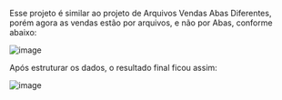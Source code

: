 
Esse projeto é similar ao projeto de Arquivos Vendas Abas Diferentes, porém agora as vendas estão por arquivos, e não por Abas, conforme abaixo:

![image](https://user-images.githubusercontent.com/65839541/186802647-87363b12-2a1f-4f07-9689-b2013ebe3ac2.png)

Após estruturar os dados, o resultado final ficou assim:

![image](https://user-images.githubusercontent.com/65839541/186802739-ce86c4e5-8a95-4fc0-96c3-0cb083134bec.png)
